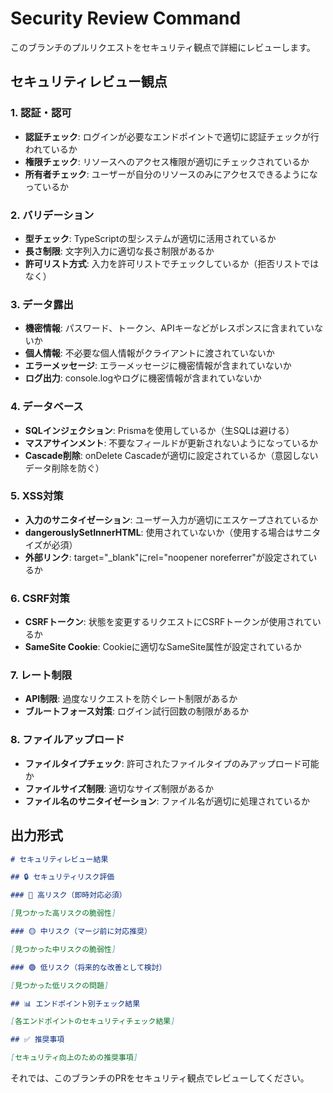# Security Review Command

このブランチのプルリクエストをセキュリティ観点で詳細にレビューします。

## セキュリティレビュー観点

### 1. 認証・認可

- **認証チェック**: ログインが必要なエンドポイントで適切に認証チェックが行われているか
- **権限チェック**: リソースへのアクセス権限が適切にチェックされているか
- **所有者チェック**: ユーザーが自分のリソースのみにアクセスできるようになっているか

### 2. バリデーション

- **型チェック**: TypeScriptの型システムが適切に活用されているか
- **長さ制限**: 文字列入力に適切な長さ制限があるか
- **許可リスト方式**: 入力を許可リストでチェックしているか（拒否リストではなく）

### 3. データ露出

- **機密情報**: パスワード、トークン、APIキーなどがレスポンスに含まれていないか
- **個人情報**: 不必要な個人情報がクライアントに渡されていないか
- **エラーメッセージ**: エラーメッセージに機密情報が含まれていないか
- **ログ出力**: console.logやログに機密情報が含まれていないか

### 4. データベース

- **SQLインジェクション**: Prismaを使用しているか（生SQLは避ける）
- **マスアサインメント**: 不要なフィールドが更新されないようになっているか
- **Cascade削除**: onDelete Cascadeが適切に設定されているか（意図しないデータ削除を防ぐ）

### 5. XSS対策

- **入力のサニタイゼーション**: ユーザー入力が適切にエスケープされているか
- **dangerouslySetInnerHTML**: 使用されていないか（使用する場合はサニタイズが必須）
- **外部リンク**: target="\_blank"にrel="noopener noreferrer"が設定されているか

### 6. CSRF対策

- **CSRFトークン**: 状態を変更するリクエストにCSRFトークンが使用されているか
- **SameSite Cookie**: Cookieに適切なSameSite属性が設定されているか

### 7. レート制限

- **API制限**: 過度なリクエストを防ぐレート制限があるか
- **ブルートフォース対策**: ログイン試行回数の制限があるか

### 8. ファイルアップロード

- **ファイルタイプチェック**: 許可されたファイルタイプのみアップロード可能か
- **ファイルサイズ制限**: 適切なサイズ制限があるか
- **ファイル名のサニタイゼーション**: ファイル名が適切に処理されているか

## 出力形式

```markdown
# セキュリティレビュー結果

## 🔒 セキュリティリスク評価

### 🔴 高リスク（即時対応必須）

[見つかった高リスクの脆弱性]

### 🟡 中リスク（マージ前に対応推奨）

[見つかった中リスクの脆弱性]

### 🟢 低リスク（将来的な改善として検討）

[見つかった低リスクの問題]

## 📊 エンドポイント別チェック結果

[各エンドポイントのセキュリティチェック結果]

## ✅ 推奨事項

[セキュリティ向上のための推奨事項]
```

それでは、このブランチのPRをセキュリティ観点でレビューしてください。
